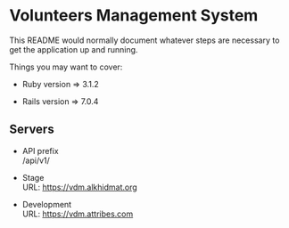 # Volunteers Management System

This README would normally document whatever steps are necessary to get the
application up and running.

Things you may want to cover:

* Ruby version => 3.1.2

* Rails version => 7.0.4


## Servers

* API prefix  
/api/v1/

* Stage  
URL: https://vdm.alkhidmat.org

* Development  
URL: https://vdm.attribes.com

